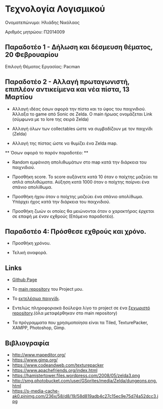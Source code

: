 # Τεχνολογία Λογισμικού 

Ονοματεπώνυμο: Ηλιάδης Νικόλαος 

Αριθμός μητρώου: Π2014009

## Παραδοτέο 1 - Δήλωση και δέσμευση θέματος, 20 Φεβρουαρίου

Επιλογή Θέματος Εργασίας: Pacman

## Παραδοτέο 2 - Αλλαγή πρωταγωνιστή, επιπλέον αντικείμενα και νέα πίστα, 13 Μαρτίου

- Αλλαγή ιδέας όσων αφορά την πίστα και το ύφος του παιχνιδιού. Άλλαξα το game από Sonic σε Zelda. Ο main ήρωας ονομάζεται Link (σύμφωνα με το lore της σειρά Zelda)

- Αλλαγή όλων των collectables ώστε να συμβαδίζουν με τον παιχνίδι (Zelda)

- Αλλαγή της πίστας ώστε να θυμίζει ένα Zelda map.

** Όσων αφορά το παρόν παραδοτέο: **

- Random εμφάνιση απολιθωμάτων στο map κατά την διάρκεια του παιχνιδιού.

- Προσθήκη score. Το score αυξάνετε κατά 10 όταν ο παίχτης μαζεύει τα απλά απολιθώματα. Αύξηση κατά 1000 όταν ο παίχτης παίρνει ένα σπάνιο απολίθωμα.

- Προσθήκη ήχου όταν ο παίχτης μαζεύει ένα σπάνιο απολίθωμα. Υπάρχει ήχος κατά την διάρκεια του παιχνιδιού.

- Προσθήκη ζωών οι οποίες θα μειώνονται όταν ο χαρακτήρας έρχεται σε επαφή με έναν εχθρούς (Επόμενο παραδοτέο).

## Παραδοτέο 4: Πρόσθεσε εχθρούς και χρόνο. ##

- Προσθήκη χρόνου.

- Τελική αναφορά.

## Links ##
- <a href="https://georgenecro.github.io/pacman/">Github Page</a>

- To <a href="https://github.com/georgenecro/pacman">main repository</a> του Project μου.

- To <a href="https://georgenecro.github.io/pacman/pacman.html">εκτελέσιμο παιχνίδι</a>.

- Εντελώς πληροφοριακά δούλεψα λίγο το project σε ένα <a href="https://github.com/georgenecro/ZeldMan">ξεχωριστό repository</a>.(όλα μεταφέρθηκαν στο main repository)

- Τα πρόγραμματα που χρησιμοποίησα είναι τα Tiled, TexturePacker, XAMPP, Photoshop, Gimp.

## Βιβλιογραφία ##

- http://www.mapeditor.org/
- https://www.gimp.org/
- https://www.codeandweb.com/texturepacker
- https://www.apachefriends.org/index.html
- https://hamistertower.files.wordpress.com/2008/05/zelda3.png
- http://smg.photobucket.com/user/GSprites/media/Zelda/dungeons.png.html
- https://s-media-cache-ak0.pinimg.com/236x/58/d8/19/58d819adb4c27c15ec9e75d74a52dcc3.jpg
